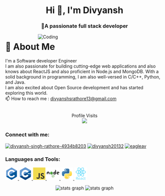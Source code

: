 <h1 align="center">Hi 👋, I'm Divyansh</h1>
<h3 align="center">🚀A passionate full stack developer </h3>
<img align ="right" alt="Coding" width="400" src="https://cdn.dribbble.com/users/1162077/screenshots/3848914/programmer.gif">

<h1><B> 🚀 About Me </B > </h1>
<p>I'm a Software developer Engineer </br>
 I am also passionate for building cutting-edge web applications and also knows about ReactJS and also proficient in Node.js and MongoDB. With a solid background in programming, I am also well-versed in C/C++, Python, and Java.</br>
I am also excited about Open Source development and has started exploring this world.</br>
📫 How to reach me : <a href="https://mail.google.com/mail/u/2/#inbox">divyanshsrathore13@gmail.com</a></br>
</p>

<p align="center"> 
  <br>Profile Visits<br>
  <img src="https://profile-counter.glitch.me/eaglex12/count.svg"/>
 </p>

<h3 align="left">Connect with me:</h3>
<p align="left">
<a href="https://linkedin.com/in/divyansh-singh-rathore-4934b8203" target="blank"><img align="center" src="https://raw.githubusercontent.com/rahuldkjain/github-profile-readme-generator/master/src/images/icons/Social/linked-in-alt.svg" alt="divyansh-singh-rathore-4934b8203" height="30" width="40" /></a>
<a href="https://instagram.com/divyansh20132" target="blank"><img align="center" src="https://raw.githubusercontent.com/rahuldkjain/github-profile-readme-generator/master/src/images/icons/Social/instagram.svg" alt="divyansh20132" height="30" width="40" /></a>
<a href="https://codeforces.com/profile/eagleav" target="blank"><img align="center" src="https://raw.githubusercontent.com/rahuldkjain/github-profile-readme-generator/master/src/images/icons/Social/codeforces.svg" alt="eagleav" height="30" width="40" /></a>
</p>

<h3 align="left">Languages and Tools:</h3>
<p align="left"> <a href="https://www.cprogramming.com/" target="_blank" rel="noreferrer"> <img src="https://raw.githubusercontent.com/devicons/devicon/master/icons/c/c-original.svg" alt="c" width="40" height="40"/> </a> <a href="https://www.w3schools.com/cpp/" target="_blank" rel="noreferrer"> <img src="https://raw.githubusercontent.com/devicons/devicon/master/icons/cplusplus/cplusplus-original.svg" alt="cplusplus" width="40" height="40"/> </a> <a href="https://developer.mozilla.org/en-US/docs/Web/JavaScript" target="_blank" rel="noreferrer"> <img src="https://raw.githubusercontent.com/devicons/devicon/master/icons/javascript/javascript-original.svg" alt="javascript" width="40" height="40"/> </a> <a href="https://nodejs.org" target="_blank" rel="noreferrer"> <img src="https://raw.githubusercontent.com/devicons/devicon/master/icons/nodejs/nodejs-original-wordmark.svg" alt="nodejs" width="40" height="40"/> </a> <a href="https://www.python.org" target="_blank" rel="noreferrer"> <img src="https://raw.githubusercontent.com/devicons/devicon/master/icons/python/python-original.svg" alt="python" width="40" height="40"/> </a> <a href="https://reactjs.org/" target="_blank" rel="noreferrer"> <img src="https://raw.githubusercontent.com/devicons/devicon/master/icons/react/react-original-wordmark.svg" alt="react" width="40" height="40"/> </a> </p>

<div align="center">
  <img src="https://github-readme-stats.vercel.app/api/top-langs?username=eaglex12&show_icons=true&locale=en&layout=compact&theme=dracula" alt="stats graph"  height="150"/>
  <img src="https://github-readme-stats.vercel.app/api?username=eaglex12&show_icons=true&count_private=true&hide=stars&show_icons=true&theme=dracula&include_all_commits=true" alt="stats graph"  height="150" />
</div>  


